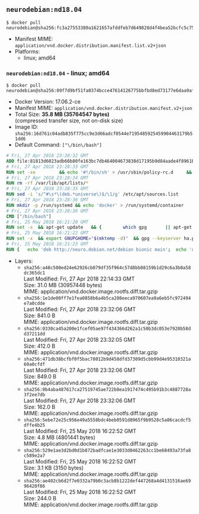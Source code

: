 ## `neurodebian:nd18.04`

```console
$ docker pull neurodebian@sha256:fc3a27553380a1621657afddfeb7d649828d4f4bea52bcfc5c7502824465fc97
```

-	Manifest MIME: `application/vnd.docker.distribution.manifest.list.v2+json`
-	Platforms:
	-	linux; amd64

### `neurodebian:nd18.04` - linux; amd64

```console
$ docker pull neurodebian@sha256:09f7d9bf51fa0374bcce47614126775bbfbd8ed73177e6daa9afba15c0c76f13
```

-	Docker Version: 17.06.2-ce
-	Manifest MIME: `application/vnd.docker.distribution.manifest.v2+json`
-	Total Size: **35.8 MB (35764547 bytes)**  
	(compressed transfer size, not on-disk size)
-	Image ID: `sha256:16d761c04adb835f775cc9e3d66adcf0544e7195485925459904463179b51dd6`
-	Default Command: `["\/bin\/bash"]`

```dockerfile
# Fri, 27 Apr 2018 23:28:32 GMT
ADD file:81813d6023adb66b80fe163bc7db464004673838d17195b9d84aade4f8961b71 in / 
# Fri, 27 Apr 2018 23:28:33 GMT
RUN set -xe 		&& echo '#!/bin/sh' > /usr/sbin/policy-rc.d 	&& echo 'exit 101' >> /usr/sbin/policy-rc.d 	&& chmod +x /usr/sbin/policy-rc.d 		&& dpkg-divert --local --rename --add /sbin/initctl 	&& cp -a /usr/sbin/policy-rc.d /sbin/initctl 	&& sed -i 's/^exit.*/exit 0/' /sbin/initctl 		&& echo 'force-unsafe-io' > /etc/dpkg/dpkg.cfg.d/docker-apt-speedup 		&& echo 'DPkg::Post-Invoke { "rm -f /var/cache/apt/archives/*.deb /var/cache/apt/archives/partial/*.deb /var/cache/apt/*.bin || true"; };' > /etc/apt/apt.conf.d/docker-clean 	&& echo 'APT::Update::Post-Invoke { "rm -f /var/cache/apt/archives/*.deb /var/cache/apt/archives/partial/*.deb /var/cache/apt/*.bin || true"; };' >> /etc/apt/apt.conf.d/docker-clean 	&& echo 'Dir::Cache::pkgcache ""; Dir::Cache::srcpkgcache "";' >> /etc/apt/apt.conf.d/docker-clean 		&& echo 'Acquire::Languages "none";' > /etc/apt/apt.conf.d/docker-no-languages 		&& echo 'Acquire::GzipIndexes "true"; Acquire::CompressionTypes::Order:: "gz";' > /etc/apt/apt.conf.d/docker-gzip-indexes 		&& echo 'Apt::AutoRemove::SuggestsImportant "false";' > /etc/apt/apt.conf.d/docker-autoremove-suggests
# Fri, 27 Apr 2018 23:28:34 GMT
RUN rm -rf /var/lib/apt/lists/*
# Fri, 27 Apr 2018 23:28:35 GMT
RUN sed -i 's/^#\s*\(deb.*universe\)$/\1/g' /etc/apt/sources.list
# Fri, 27 Apr 2018 23:28:36 GMT
RUN mkdir -p /run/systemd && echo 'docker' > /run/systemd/container
# Fri, 27 Apr 2018 23:28:36 GMT
CMD ["/bin/bash"]
# Fri, 25 May 2018 16:21:20 GMT
RUN set -x 	&& apt-get update 	&& { 		which gpg 		|| apt-get install -y --no-install-recommends gnupg 	; } 	&& { 		gpg --version | grep -q '^gpg (GnuPG) 1\.' 		|| apt-get install -y --no-install-recommends dirmngr 	; } 	&& rm -rf /var/lib/apt/lists/*
# Fri, 25 May 2018 16:21:22 GMT
RUN set -x 	&& export GNUPGHOME="$(mktemp -d)" 	&& gpg --keyserver ha.pool.sks-keyservers.net --recv-keys DD95CC430502E37EF840ACEEA5D32F012649A5A9 	&& gpg --export DD95CC430502E37EF840ACEEA5D32F012649A5A9 > /etc/apt/trusted.gpg.d/neurodebian.gpg 	&& rm -rf "$GNUPGHOME" 	&& apt-key list | grep neurodebian
# Fri, 25 May 2018 16:21:23 GMT
RUN { 	echo 'deb http://neuro.debian.net/debian bionic main'; 	echo 'deb http://neuro.debian.net/debian data main'; 	echo '#deb-src http://neuro.debian.net/debian-devel bionic main'; } > /etc/apt/sources.list.d/neurodebian.sources.list
```

-	Layers:
	-	`sha256:a48c500ed24e62926cb079df35f964c57d8bb08159b1d29c6a3b0a58dc365dc1`  
		Last Modified: Fri, 27 Apr 2018 22:14:33 GMT  
		Size: 31.0 MB (30957448 bytes)  
		MIME: application/vnd.docker.image.rootfs.diff.tar.gzip
	-	`sha256:1e1de00ff7e1fea0858b6a4b5ca208eeca970607ea9a6eb5fc972494e7a0cdde`  
		Last Modified: Fri, 27 Apr 2018 23:32:06 GMT  
		Size: 841.0 B  
		MIME: application/vnd.docker.image.rootfs.diff.tar.gzip
	-	`sha256:0330ca45a200e1fcef05ae97f434366d262a1c50b3dc053e7928b58dd37211dd`  
		Last Modified: Fri, 27 Apr 2018 23:32:05 GMT  
		Size: 412.0 B  
		MIME: application/vnd.docker.image.rootfs.diff.tar.gzip
	-	`sha256:471db38bcfbf0f5bac78012b9d458dfd37309d5cbb99d4e95310321a60a0cfdf`  
		Last Modified: Fri, 27 Apr 2018 23:32:06 GMT  
		Size: 849.0 B  
		MIME: application/vnd.docker.image.rootfs.diff.tar.gzip
	-	`sha256:0b4aba487617ca27519745ae722b8ea1917474c495b91b3c4887728a3f2ee7db`  
		Last Modified: Fri, 27 Apr 2018 23:32:06 GMT  
		Size: 162.0 B  
		MIME: application/vnd.docker.image.rootfs.diff.tar.gzip
	-	`sha256:5ebe72e25c956e49a5558bdc4beb0591d8965f9b9528c5a86cacdcf5dffe4b25`  
		Last Modified: Fri, 25 May 2018 16:22:52 GMT  
		Size: 4.8 MB (4801441 bytes)  
		MIME: application/vnd.docker.image.rootfs.diff.tar.gzip
	-	`sha256:529e1ae3d2bd0d1b872badfcae1e3033d0462263cc1be68493a73fa8c589e2a7`  
		Last Modified: Fri, 25 May 2018 16:22:52 GMT  
		Size: 3.1 KB (3150 bytes)  
		MIME: application/vnd.docker.image.rootfs.diff.tar.gzip
	-	`sha256:ae402cb6d2f7e0332a79b0c3acb8b1222def447268a4d4131516ae6996420f86`  
		Last Modified: Fri, 25 May 2018 16:22:52 GMT  
		Size: 244.0 B  
		MIME: application/vnd.docker.image.rootfs.diff.tar.gzip
